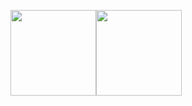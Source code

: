 <img height="137px" src="https://github-readme-stats.vercel.app/api?username=roozbehghazavi&hide_title=true&hide_border=true&show_icons=true&include_all_commits=true&count_private=true&line_height=21&theme=dracula" /><!-- wi*quL3fcV --><img height="137px" src="https://github-readme-stats.vercel.app/api/top-langs/?username=roozbehghazavi&hide=html&hide_border=true&layout=compact&langs_count=7&exclude_repo=XV6_system_call,Advanced-Programming,course_template,roozbehghazavi.github.io,XV6-Threads&theme=dracula" /></a>
